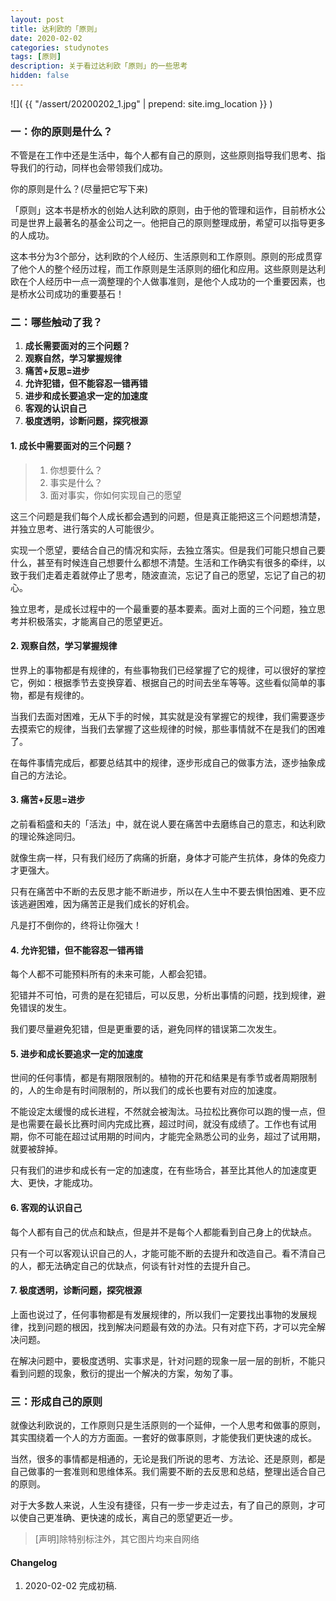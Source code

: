 ```yaml
---
layout: post
title: 达利欧的「原则」
date: 2020-02-02
categories: studynotes
tags: [原则]
description: 关于看过达利欧「原则」的一些思考
hidden: false
---
```


![](  {{ "/assert/20200202_1.jpg" | prepend: site.img_location }}  )

### 一：你的原则是什么？

不管是在工作中还是生活中，每个人都有自己的原则，这些原则指导我们思考、指导我们的行动，同样也会带领我们成功。

你的原则是什么？(尽量把它写下来)

「原则」这本书是桥水的创始人达利欧的原则，由于他的管理和运作，目前桥水公司是世界上最著名的基金公司之一。他把自己的原则整理成册，希望可以指导更多的人成功。

这本书分为3个部分，达利欧的个人经历、生活原则和工作原则。原则的形成贯穿了他个人的整个经历过程，而工作原则是生活原则的细化和应用。这些原则是达利欧在个人经历中一点一滴整理的个人做事准则，是他个人成功的一个重要因素，也是桥水公司成功的重要基石！

### 二：哪些触动了我？

1. **成长需要面对的三个问题？**
2. **观察自然，学习掌握规律**
3. **痛苦+反思=进步**
4. **允许犯错，但不能容忍一错再错**
5. **进步和成长要追求一定的加速度**
6. **客观的认识自己**
7. **极度透明，诊断问题，探究根源**

#### 1. 成长中需要面对的三个问题？

> 1. 你想要什么？
> 2. 事实是什么？
> 3. 面对事实，你如何实现自己的愿望

这三个问题是我们每个人成长都会遇到的问题，但是真正能把这三个问题想清楚，并独立思考、进行落实的人可能很少。

实现一个愿望，要结合自己的情况和实际，去独立落实。但是我们可能只想自己要什么，甚至有时候连自己想要什么都想不清楚。生活和工作确实有很多的牵绊，以致于我们走着走着就停止了思考，随波直流，忘记了自己的愿望，忘记了自己的初心。

独立思考，是成长过程中的一个最重要的基本要素。面对上面的三个问题，独立思考并积极落实，才能离自己的愿望更近。

#### 2. 观察自然，学习掌握规律

世界上的事物都是有规律的，有些事物我们已经掌握了它的规律，可以很好的掌控它，例如：根据季节去变换穿着、根据自己的时间去坐车等等。这些看似简单的事物，都是有规律的。

当我们去面对困难，无从下手的时候，其实就是没有掌握它的规律，我们需要逐步去摸索它的规律，当我们去掌握了这些规律的时候，那些事情就不在是我们的困难了。

在每件事情完成后，都要总结其中的规律，逐步形成自己的做事方法，逐步抽象成自己的方法论。

#### 3. 痛苦+反思=进步

之前看稻盛和夫的「活法」中，就在说人要在痛苦中去磨练自己的意志，和达利欧的理论殊途同归。

就像生病一样，只有我们经历了病痛的折磨，身体才可能产生抗体，身体的免疫力才更强大。

只有在痛苦中不断的去反思才能不断进步，所以在人生中不要去惧怕困难、更不应该逃避困难，因为痛苦正是我们成长的好机会。

凡是打不倒你的，终将让你强大！

#### 4. 允许犯错，但不能容忍一错再错

每个人都不可能预料所有的未来可能，人都会犯错。

犯错并不可怕，可贵的是在犯错后，可以反思，分析出事情的问题，找到规律，避免错误的发生。

我们要尽量避免犯错，但是更重要的话，避免同样的错误第二次发生。

#### 5. 进步和成长要追求一定的加速度

世间的任何事情，都是有期限限制的。植物的开花和结果是有季节或者周期限制的，人的生命是有时间限制的，所以我们的成长也要有对应的加速度。

不能设定太缓慢的成长进程，不然就会被淘汰。马拉松比赛你可以跑的慢一点，但是也需要在最长比赛时间内完成比赛，超过时间，就没有成绩了。工作也有试用期，你不可能在超过试用期的时间内，才能完全熟悉公司的业务，超过了试用期，就要被辞掉。

只有我们的进步和成长有一定的加速度，在有些场合，甚至比其他人的加速度更大、更快，才能成功。

#### 6. 客观的认识自己

每个人都有自己的优点和缺点，但是并不是每个人都能看到自己身上的优缺点。

只有一个可以客观认识自己的人，才能可能不断的去提升和改造自己。看不清自己的人，都无法确定自己的优缺点，何谈有针对性的去提升自己。

#### 7. 极度透明，诊断问题，探究根源

上面也说过了，任何事物都是有发展规律的，所以我们一定要找出事物的发展规律，找到问题的根因，找到解决问题最有效的办法。只有对症下药，才可以完全解决问题。

在解决问题中，要极度透明、实事求是，针对问题的现象一层一层的剖析，不能只看到问题的现象，敷衍的提出一个解决的方案，匆匆了事。

### 三：形成自己的原则

就像达利欧说的，工作原则只是生活原则的一个延伸，一个人思考和做事的原则，其实围绕着一个人的方方面面。一套好的做事原则，才能使我们更快速的成长。

当然，很多的事情都是相通的，无论是我们所说的思考、方法论、还是原则，都是自己做事的一套准则和思维体系。我们需要不断的去反思和总结，整理出适合自己的原则。

对于大多数人来说，人生没有捷径，只有一步一步走过去，有了自己的原则，才可以使自己更准确、更快速的成长，离自己的愿望更近一步。

> [声明]除特别标注外，其它图片均来自网络

#### Changelog
1. 2020-02-02  完成初稿.
